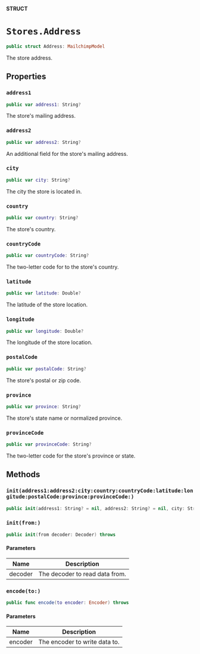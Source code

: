 **STRUCT**

# `Stores.Address`

```swift
public struct Address: MailchimpModel
```

The store address.

## Properties
### `address1`

```swift
public var address1: String?
```

The store's mailing address.

### `address2`

```swift
public var address2: String?
```

An additional field for the store's mailing address.

### `city`

```swift
public var city: String?
```

The city the store is located in.

### `country`

```swift
public var country: String?
```

The store's country.

### `countryCode`

```swift
public var countryCode: String?
```

The two-letter code for to the store's country.

### `latitude`

```swift
public var latitude: Double?
```

The latitude of the store location.

### `longitude`

```swift
public var longitude: Double?
```

The longitude of the store location.

### `postalCode`

```swift
public var postalCode: String?
```

The store's postal or zip code.

### `province`

```swift
public var province: String?
```

The store's state name or normalized province.

### `provinceCode`

```swift
public var provinceCode: String?
```

The two-letter code for the store's province or state.

## Methods
### `init(address1:address2:city:country:countryCode:latitude:longitude:postalCode:province:provinceCode:)`

```swift
public init(address1: String? = nil, address2: String? = nil, city: String? = nil, country: String? = nil, countryCode: String? = nil, latitude: Double? = nil, longitude: Double? = nil, postalCode: String? = nil, province: String? = nil, provinceCode: String? = nil)
```

### `init(from:)`

```swift
public init(from decoder: Decoder) throws
```

#### Parameters

| Name | Description |
| ---- | ----------- |
| decoder | The decoder to read data from. |

### `encode(to:)`

```swift
public func encode(to encoder: Encoder) throws
```

#### Parameters

| Name | Description |
| ---- | ----------- |
| encoder | The encoder to write data to. |